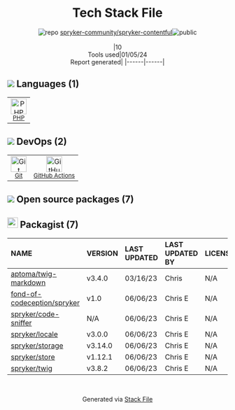 <!--
&lt;--- Readme.md Snippet without images Start ---&gt;
## Tech Stack
spryker-community/spryker-contentful is built on the following main stack:

- [PHP](http://www.php.net/) – Languages
- [GitHub Actions](https://github.com/features/actions) – Continuous Integration

Full tech stack [here](/techstack.md)

&lt;--- Readme.md Snippet without images End ---&gt;

&lt;--- Readme.md Snippet with images Start ---&gt;
## Tech Stack
spryker-community/spryker-contentful is built on the following main stack:

- <img width='25' height='25' src='https://img.stackshare.io/service/991/hwUcGZ41_400x400.jpg' alt='PHP'/> [PHP](http://www.php.net/) – Languages
- <img width='25' height='25' src='https://img.stackshare.io/service/11563/actions.png' alt='GitHub Actions'/> [GitHub Actions](https://github.com/features/actions) – Continuous Integration

Full tech stack [here](/techstack.md)

&lt;--- Readme.md Snippet with images End ---&gt;
-->
<div align="center">

# Tech Stack File
![](https://img.stackshare.io/repo.svg "repo") [spryker-community/spryker-contentful](https://github.com/spryker-community/spryker-contentful)![](https://img.stackshare.io/public_badge.svg "public")
<br/><br/>
|10<br/>Tools used|01/05/24 <br/>Report generated|
|------|------|
</div>

## <img src='https://img.stackshare.io/languages.svg'/> Languages (1)
<table><tr>
  <td align='center'>
  <img width='36' height='36' src='https://img.stackshare.io/service/991/hwUcGZ41_400x400.jpg' alt='PHP'>
  <br>
  <sub><a href="http://www.php.net/">PHP</a></sub>
  <br>
  <sub></sub>
</td>

</tr>
</table>

## <img src='https://img.stackshare.io/devops.svg'/> DevOps (2)
<table><tr>
  <td align='center'>
  <img width='36' height='36' src='https://img.stackshare.io/service/1046/git.png' alt='Git'>
  <br>
  <sub><a href="http://git-scm.com/">Git</a></sub>
  <br>
  <sub></sub>
</td>

<td align='center'>
  <img width='36' height='36' src='https://img.stackshare.io/service/11563/actions.png' alt='GitHub Actions'>
  <br>
  <sub><a href="https://github.com/features/actions">GitHub Actions</a></sub>
  <br>
  <sub></sub>
</td>

</tr>
</table>


## <img src='https://img.stackshare.io/group.svg' /> Open source packages (7)</h2>

## <img width='24' height='24' src='https://img.stackshare.io/package_manager/1778/default_90cb8b66e85ae5b95928b10bb076ab6a27c7e151.png'/> Packagist (7)

|NAME|VERSION|LAST UPDATED|LAST UPDATED BY|LICENSE|VULNERABILITIES|
|:------|:------|:------|:------|:------|:------|
|[aptoma/twig-markdown](https://packagist.org/aptoma/twig-markdown)|v3.4.0|03/16/23|Chris |N/A|N/A|
|[fond-of-codeception/spryker](https://packagist.org/fond-of-codeception/spryker)|v1.0|06/06/23|Chris E |N/A|N/A|
|[spryker/code-sniffer](https://packagist.org/spryker/code-sniffer)|N/A|06/06/23|Chris E |N/A|N/A|
|[spryker/locale](https://packagist.org/spryker/locale)|v3.0.0|06/06/23|Chris E |N/A|N/A|
|[spryker/storage](https://packagist.org/spryker/storage)|v3.14.0|06/06/23|Chris E |N/A|N/A|
|[spryker/store](https://packagist.org/spryker/store)|v1.12.1|06/06/23|Chris E |N/A|N/A|
|[spryker/twig](https://packagist.org/spryker/twig)|v3.8.2|06/06/23|Chris E |N/A|N/A|

<br/>
<div align='center'>

Generated via [Stack File](https://github.com/marketplace/stack-file)
